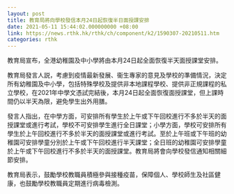```yaml
---
layout: post
title: 教育局將向學校發信本月24日起恢復半日面授課安排
date: 2021-05-11 15:44:02.000000000 +08:00
link: https://news.rthk.hk/rthk/ch/component/k2/1590307-20210511.htm
categories: rthk
---
```


教育局宣布，全港幼稚園及中小學將由本月24日起全面恢復半天面授課堂安排。

教育局發言人説，考慮到疫情最新發展、衞生專家的意見及學校的準備情況，決定所有幼稚園及中小學，包括特殊學校及提供非本地課程學校、提供非正規課程的私立學校，在2021年中學文憑試完結後，本月24日起全面恢復面授課堂，但上課時間仍以半天為限，避免學生出外用膳。

發言人指出，在中學方面，可安排所有學生於上午或下午回校進行不多於半天的面授課堂或進行考試，學校不可安排學生進行全日課堂；小學方面，學校可安排所有學生於上午回校進行不多於半天的面授課堂或進行考試。至於上午班或下午班的幼稚園可安排學童分別於上午或下午回校進行半天課堂；全日班的幼稚園可安排學童於上午或下午回校進行不多於半天的面授課堂。教育局將會向學校發信通知相關細節安排。

教育局表示，鼓勵學校教職員積極參與接種疫苗，保障個人、學校師生及社區健康，也鼓勵學校教職員定期進行病毒檢測。
